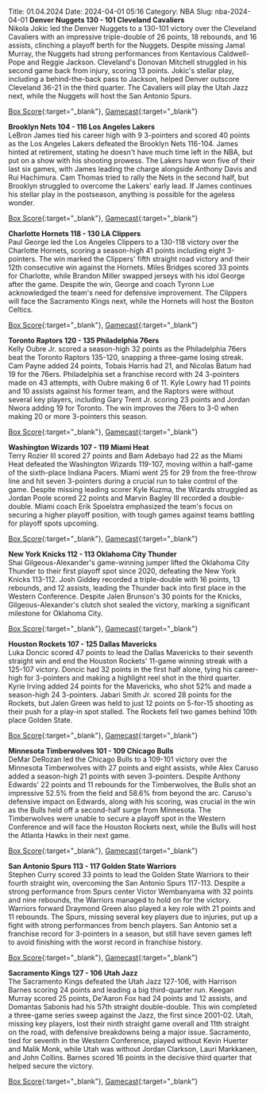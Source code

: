 Title: 01.04.2024
Date: 2024-04-01 05:16
Category: NBA 
Slug: nba-2024-04-01 
**Denver Nuggets 130 - 101 Cleveland Cavaliers**  
Nikola Jokic led the Denver Nuggets to a 130-101 victory over the Cleveland Cavaliers with an impressive triple-double of 26 points, 18 rebounds, and 16 assists, clinching a playoff berth for the Nuggets. Despite missing Jamal Murray, the Nuggets had strong performances from Kentavious Caldwell-Pope and Reggie Jackson. Cleveland's Donovan Mitchell struggled in his second game back from injury, scoring 13 points. Jokic's stellar play, including a behind-the-back pass to Jackson, helped Denver outscore Cleveland 36-21 in the third quarter. The Cavaliers will play the Utah Jazz next, while the Nuggets will host the San Antonio Spurs. 

[Box Score](https://www.nba.com/game/cle-vs-den-0022301077/box-score){:target="_blank"}, [Gamecast](https://www.nba.com/game/cle-vs-den-0022301077){:target="_blank"}<br>

**Brooklyn Nets 104 - 116 Los Angeles Lakers**  
LeBron James tied his career high with 9 3-pointers and scored 40 points as the Los Angeles Lakers defeated the Brooklyn Nets 116-104. James hinted at retirement, stating he doesn't have much time left in the NBA, but put on a show with his shooting prowess. The Lakers have won five of their last six games, with James leading the charge alongside Anthony Davis and Rui Hachimura. Cam Thomas tried to rally the Nets in the second half, but Brooklyn struggled to overcome the Lakers' early lead. If James continues his stellar play in the postseason, anything is possible for the ageless wonder. 

[Box Score](https://www.nba.com/game/lal-vs-bkn-0022301078/box-score){:target="_blank"}, [Gamecast](https://www.nba.com/game/lal-vs-bkn-0022301078){:target="_blank"}<br>

**Charlotte Hornets 118 - 130 LA Clippers**  
Paul George led the Los Angeles Clippers to a 130-118 victory over the Charlotte Hornets, scoring a season-high 41 points including eight 3-pointers. The win marked the Clippers' fifth straight road victory and their 12th consecutive win against the Hornets. Miles Bridges scored 33 points for Charlotte, while Brandon Miller swapped jerseys with his idol George after the game. Despite the win, George and coach Tyronn Lue acknowledged the team's need for defensive improvement. The Clippers will face the Sacramento Kings next, while the Hornets will host the Boston Celtics. 

[Box Score](https://www.nba.com/game/lac-vs-cha-0022301079/box-score){:target="_blank"}, [Gamecast](https://www.nba.com/game/lac-vs-cha-0022301079){:target="_blank"}<br>

**Toronto Raptors 120 - 135 Philadelphia 76ers**  
Kelly Oubre Jr. scored a season-high 32 points as the Philadelphia 76ers beat the Toronto Raptors 135-120, snapping a three-game losing streak. Cam Payne added 24 points, Tobais Harris had 21, and Nicolas Batum had 19 for the 76ers. Philadelphia set a franchise record with 24 3-pointers made on 43 attempts, with Oubre making 6 of 11. Kyle Lowry had 11 points and 10 assists against his former team, and the Raptors were without several key players, including Gary Trent Jr. scoring 23 points and Jordan Nwora adding 19 for Toronto. The win improves the 76ers to 3-0 when making 20 or more 3-pointers this season. 

[Box Score](https://www.nba.com/game/phi-vs-tor-0022301080/box-score){:target="_blank"}, [Gamecast](https://www.nba.com/game/phi-vs-tor-0022301080){:target="_blank"}<br>

**Washington Wizards 107 - 119 Miami Heat**  
Terry Rozier III scored 27 points and Bam Adebayo had 22 as the Miami Heat defeated the Washington Wizards 119-107, moving within a half-game of the sixth-place Indiana Pacers. Miami went 25 for 29 from the free-throw line and hit seven 3-pointers during a crucial run to take control of the game. Despite missing leading scorer Kyle Kuzma, the Wizards struggled as Jordan Poole scored 22 points and Marvin Bagley III recorded a double-double. Miami coach Erik Spoelstra emphasized the team's focus on securing a higher playoff position, with tough games against teams battling for playoff spots upcoming. 

[Box Score](https://www.nba.com/game/mia-vs-was-0022301081/box-score){:target="_blank"}, [Gamecast](https://www.nba.com/game/mia-vs-was-0022301081){:target="_blank"}<br>

**New York Knicks 112 - 113 Oklahoma City Thunder**  
Shai Gilgeous-Alexander's game-winning jumper lifted the Oklahoma City Thunder to their first playoff spot since 2020, defeating the New York Knicks 113-112. Josh Giddey recorded a triple-double with 16 points, 13 rebounds, and 12 assists, leading the Thunder back into first place in the Western Conference. Despite Jalen Brunson's 30 points for the Knicks, Gilgeous-Alexander's clutch shot sealed the victory, marking a significant milestone for Oklahoma City. 

[Box Score](https://www.nba.com/game/okc-vs-nyk-0022301082/box-score){:target="_blank"}, [Gamecast](https://www.nba.com/game/okc-vs-nyk-0022301082){:target="_blank"}<br>

**Houston Rockets 107 - 125 Dallas Mavericks**  
Luka Doncic scored 47 points to lead the Dallas Mavericks to their seventh straight win and end the Houston Rockets' 11-game winning streak with a 125-107 victory. Doncic had 32 points in the first half alone, tying his career-high for 3-pointers and making a highlight reel shot in the third quarter. Kyrie Irving added 24 points for the Mavericks, who shot 52% and made a season-high 24 3-pointers. Jabari Smith Jr. scored 28 points for the Rockets, but Jalen Green was held to just 12 points on 5-for-15 shooting as their push for a play-in spot stalled. The Rockets fell two games behind 10th place Golden State. 

[Box Score](https://www.nba.com/game/dal-vs-hou-0022301083/box-score){:target="_blank"}, [Gamecast](https://www.nba.com/game/dal-vs-hou-0022301083){:target="_blank"}<br>

**Minnesota Timberwolves 101 - 109 Chicago Bulls**  
DeMar DeRozan led the Chicago Bulls to a 109-101 victory over the Minnesota Timberwolves with 27 points and eight assists, while Alex Caruso added a season-high 21 points with seven 3-pointers. Despite Anthony Edwards' 22 points and 11 rebounds for the Timberwolves, the Bulls shot an impressive 52.5% from the field and 58.6% from beyond the arc. Caruso's defensive impact on Edwards, along with his scoring, was crucial in the win as the Bulls held off a second-half surge from Minnesota. The Timberwolves were unable to secure a playoff spot in the Western Conference and will face the Houston Rockets next, while the Bulls will host the Atlanta Hawks in their next game. 

[Box Score](https://www.nba.com/game/chi-vs-min-0022301084/box-score){:target="_blank"}, [Gamecast](https://www.nba.com/game/chi-vs-min-0022301084){:target="_blank"}<br>

**San Antonio Spurs 113 - 117 Golden State Warriors**  
Stephen Curry scored 33 points to lead the Golden State Warriors to their fourth straight win, overcoming the San Antonio Spurs 117-113. Despite a strong performance from Spurs center Victor Wembanyama with 32 points and nine rebounds, the Warriors managed to hold on for the victory. Warriors forward Draymond Green also played a key role with 21 points and 11 rebounds. The Spurs, missing several key players due to injuries, put up a fight with strong performances from bench players. San Antonio set a franchise record for 3-pointers in a season, but still have seven games left to avoid finishing with the worst record in franchise history. 

[Box Score](https://www.nba.com/game/gsw-vs-sas-0022301085/box-score){:target="_blank"}, [Gamecast](https://www.nba.com/game/gsw-vs-sas-0022301085){:target="_blank"}<br>

**Sacramento Kings 127 - 106 Utah Jazz**  
The Sacramento Kings defeated the Utah Jazz 127-106, with Harrison Barnes scoring 24 points and leading a big third-quarter run. Keegan Murray scored 25 points, De'Aaron Fox had 24 points and 12 assists, and Domantas Sabonis had his 57th straight double-double. This win completed a three-game series sweep against the Jazz, the first since 2001-02. Utah, missing key players, lost their ninth straight game overall and 11th straight on the road, with defensive breakdowns being a major issue. Sacramento, tied for seventh in the Western Conference, played without Kevin Huerter and Malik Monk, while Utah was without Jordan Clarkson, Lauri Markkanen, and John Collins. Barnes scored 16 points in the decisive third quarter that helped secure the victory. 

[Box Score](https://www.nba.com/game/uta-vs-sac-0022301086/box-score){:target="_blank"}, [Gamecast](https://www.nba.com/game/uta-vs-sac-0022301086){:target="_blank"}<br>

